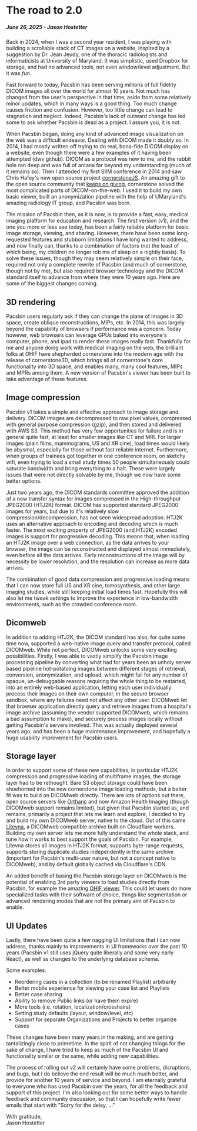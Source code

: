 # The road to 2.0
##### June 26, 2025 - Jason Hostetter

Back in 2024, when I was a second year resident, I was playing with building a scrollable stack of CT images on a website, inspired by a suggestion by Dr. Jean Jeudy, one of the thoracic radiologists and informaticists at University of Maryland. It was simplistic, used Dropbox for storage, and had no advanced tools, not even window/level adjustment. But it was *fun*.

Fast forward to today, Pacsbin has been serving millions of full fidelity DICOM images all over the world for almost 10 years. Not much has changed from the user's perspective in that time, aside from some relatively minor updates, which in many ways is a good thing. Too much change causes friction and confusion. However, too little change can lead to stagnation and neglect. Indeed, Pacsbin's lack of outward change has led some to ask whether Pacsbin is dead as a project. I assure you, it is not.

When Pacsbin began, doing any kind of advanced image visualization on the web was a difficult endeavor. Dealing with DICOM made it doubly so. In 2014, I had mostly written off trying to do real, bona-fide DICOM display on a website, even though there were a few examples of it having been attempted (dwv github). DICOM as a protocol was new to me, and the rabbit hole ran deep and was full of arcana far beyond my understanding (much of it remains so). Then I attended my first SIIM conference in 2014 and saw Chris Hafey's new open source project [cornerstoneJS](https://github.com/cornerstone). An amazing gift to the open source community that [keeps on giving](ohif.org), cornerstone solved the most complicated parts of DICOM-on-the-web. I used it to build my own basic viewer, built an anonymization pipeline with the help of UMaryland's amazing radiology IT group, and Pacsbin was born. 

The mission of Pacsbin then, as it is now, is to provide a fast, easy, medical imaging platform for education and research. The first version (v1), and the one you more or less see today, has been a fairly reliable platform for basic image storage, viewing, and sharing. However, there have been some long-requested features and stubborn limitations I have long wanted to address, and now finally can, thanks to a combination of factors (not the least of which being, my children no longer rob me of sleep on a nightly basis). To solve these issues, though they may seem relatively simple on their face, required not only a complete rewrite of Pacsbin (and much of cornerstone, though not by me), but also required browser technology and the DICOM standard itself to advance from where they were 10 years ago. Here are some of the biggest changes coming.

## 3D rendering
Pacsbin users regularly ask if they can change the plane of images in 3D space, create oblique reconstructions, MIPs, etc. In 2014, this was largely beyond the capability of browsers if performance was a concern. Today however, web browsers can leverage GPUs baked into everyone's computer, phone, and ipad to render these images really fast. Thankfully for me and anyone doing work with medical imaging on the web, the brilliant folks at OHIF have shepherded cornerstone into the modern age with the release of cornerstone3D, which brings all of cornerstone's core functionality into 3D space, and enables many, many cool features, MIPs and MPRs among them. A new version of Pacsbin's viewer has been built to take advantage of these features.

## Image compression
Pacsbin v1 takes a simple and effective approach to image storage and delivery. DICOM images are decompressed to raw pixel values, compressed with general purpose compression (gzip), and then stored and delivered with AWS S3. This method has very few opportunities for failure and is in general quite fast, at least for smaller images like CT and MRI. For larger images (plain films, mammograms, US and XR cine), load times would likely be abysmal, especially for those without fast reliable internet. Furthermore, when groups of trainees got together in one conference room, on sketchy wifi, even trying to load a small study times 50 people simultaneously could saturate bandwidth and bring everything to a halt. These were largely issues that were not directly solvable by me, though we now have some better options.

Just two years ago, the DICOM standards committee approved the addition of a new transfer syntax for images compressed in the High-throughput JPEG2000 (HTJ2K) format. DICOM has supported standard JPEG2000 images for years, but due to it's relatively slow compression/decompression, has not seen widespread adoption. HTJ2K uses an alternative approach to encoding and decoding which is much faster. The most exciting property of JPEG2000 (and HTJ2K) encoded images is support for progressive decoding. This means that, when loading an HTJ2K image over a web connection, as the data arrives to your browser, the image can be reconstructed and displayed almost immediately, even before all the data arrives. Early reconstructions of the image will by necessity be lower resolution, and the resolution can increase as more data arrives.

The combination of good data compression and progressive loading means that I can now store full US and XR cine, tomosynthesis, and other large imaging studies, while still keeping initial load times fast. Hopefully this will also let me tweak settings to improve the experience in low-bandwidth environments, such as the crowded conference room.

## Dicomweb
In addition to adding HTJ2K, the DICOM standard has also, for quite some time now, supported a web-native image query and transfer protocol, called DICOMweb. While not perfect, DICOMweb unlocks some very exciting possibilities. Firstly, I was able to vastly simplify the Pacsbin image processing pipeline by converting what had for years been an unholy server based pipeline hot-potatoing images between different stages of retrieval, conversion, anonymization, and upload, which might fail for any number of opaque, un-debuggable reasons requiring the whole thing to be restarted, into an entirely web-based application, letting each user individually process their images on their own computer, in the secure browser sandbox, where any failures need not affect any other user. DICOMweb let that browser application  directly query and retrieve images from a hospital's image archive (assuming the vendor supported DICOMweb, which remains a bad assumption to make), and securely process images locally without getting Pacsbin's servers involved. This was actually deployed several years ago, and has been a huge maintenance improvement, and hopefully a huge usability improvement for Pacsbin users.

## Storage layer
In order to support some of these new capabilities, in particular HTJ2K compression and progressive loading of multiframe images, the storage layer had to be rethought. Bare S3 object storage could have been shoehorned into the new cornerstone image loading methods, but a better fit was to build on DICOMweb directly. There are lots of options out there, open source servers like [Orthanc](https://www.orthanc-server.com/) and now Amazon Health Imaging (though DICOMweb support remains limited), but given that Pacsbin started as, and remains, primarily a project that lets me learn and explore, I decided to try and build my own DICOMweb server, native to the cloud. Out of this came [Litevna](litevna.app), a DICOMweb compatible archive built on Cloudflare workers. Building my own server lets me more fully understand the whole stack, and tune how it works to best support the goals of Pacsbin. For example, Litevna stores all images in HTJ2K format, supports byte-range requests, supports storing duplicate studies independently in the same archive (important for Pacsbin's multi-user nature, but not a concept native to DICOMweb), and by default globally cached via Cloudflare's CDN.

An added benefit of basing the Pacsbin storage layer on DICOMweb is the potential of enabling 3rd party viewers to load studies directly from Pacsbin, for example the amazing [OHIF viewer](https://ohif.org). This could let users do more specialized tasks with their software of choice, things like segmentation or advanced rendering modes that are not the primary aim of Pacsbin to enable.

## UI Updates
Lastly, there have been quite a few nagging UI limitations that I can now address, thanks mainly to improvements in UI frameworks over the past 10 years (Pacsbin v1 still uses jQuery quite liberally and some very early React), as well as changes to the underlying database schema. 

Some examples:
- Reordering cases in a collection (to be renamed Playlist) arbitrarily
- Better mobile experience for viewing your case list and Playlists
- Better case sharing
- Ability to remove Public links (or have them expire)
- More tools (i.e. rotation, localization/crosshairs)
- Setting study defaults (layout, window/level, etc)
- Support for separate Organizations and Projects to better organize cases

These changes have been many years in the making, and are getting tantalizingly close to primetime. In the spirit of not changing things for the sake of change, I have tried to keep as much of the Pacsbin UI and functionality similar or the same, while adding new capabilities. 

The process of rolling out v2 will certainly have some problems, disruptions, and bugs, but I do believe the end result will be much much better, and provide for another 10 years of service and beyond. I am eternally grateful to everyone who has used Pacsbin over the years, for all the feedback and support of this project. I'm also looking out for some better ways to handle feedback and community discussion, so that I can hopefully write fewer emails that start with "Sorry for the delay, ..."

With gratitude,  
Jason Hostetter